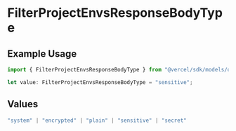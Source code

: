# FilterProjectEnvsResponseBodyType

## Example Usage

```typescript
import { FilterProjectEnvsResponseBodyType } from "@vercel/sdk/models/operations/filterprojectenvs.js";

let value: FilterProjectEnvsResponseBodyType = "sensitive";
```

## Values

```typescript
"system" | "encrypted" | "plain" | "sensitive" | "secret"
```